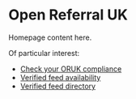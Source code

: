 # Open Referral UK

Homepage content here.

Of particular interest:

- [Check your ORUK compliance](/developers/validator)
- [Verified feed availability](/developers/dashboard)
- [Verified feed directory](/community/directory)
